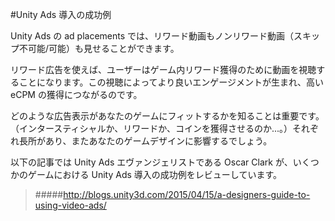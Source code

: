 #Unity Ads 導入の成功例

Unity Ads の ad placements では、リワード動画もノンリワード動画（スキップ不可能/可能）も見せることができます。

リワード広告を使えば、ユーザーはゲーム内リワード獲得のために動画を視聴することになります。この視聴によってより良いエンゲージメントが生まれ、高い eCPM の獲得につながるのです。

どのような広告表示があなたのゲームにフィットするかを知ることは重要です。（インタースティシャルか、リワードか、コインを獲得させるのか...。）それぞれ長所があり、またあなたのゲームデザインに影響するでしょう。

以下の記事では Unity Ads エヴァンジェリストである Oscar Clark が、いくつかのゲームにおける Unity Ads 導入の成功例をレビューしています。
>#####http://blogs.unity3d.com/2015/04/15/a-designers-guide-to-using-video-ads/